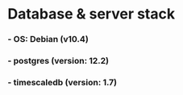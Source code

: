 # Database & server stack

### - OS: Debian (v10.4)
### - postgres (version: 12.2)
### - timescaledb (version: 1.7)